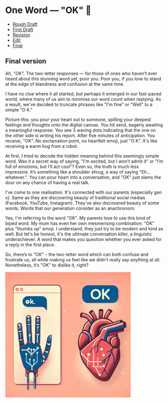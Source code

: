 # One Word — "OK" 🐳

- [Rough Draft](./rough-draft.md)
- [First Draft](./first-draft.md)
- [Revision](./revision.md)
- [Edit](./edit-with-feedback.md)
- [Final](index.md)


## Final version

Ah, "OK". The two-letter responses — for those of ones who haven’t ever heard about this stunning word yet, poor you. Poor you, if you love to stand at the edge of blandness and confusion at the same time. 

I have no clue where it all started, but perhaps it emerged in our fast-paced world, where many of us aim to minimise our word count when replying. As a result, we've decided to truncate phrases like "I'm fine" or "Well" to a simple "O K."

Picture this: you pour your heart out to someone, spilling your deepest feelings and thoughts onto the digital canvas. You hit send, eagerly awaiting a meaningful response. You see 3 waving dots indicating that the one on the other side is writing his report. After five minutes of anticipation. You receive, "OK". No exclamation point, no heartfelt emoji, just "O K". It's like receiving a warm hug from a robot.

At first, I tried to decode the hidden meaning behind this seemingly simple word. Was it a secret way of saying, "I'm excited, but I won’t admit it" or "I’m full of emotions, but I’ll act cool"? Even so, the truth is much less impressive. It’s something like a shoulder shrug, a way of saying "Eh… whatever.". You can pour heart into a conversation, and "OK" just slams the door on any chance of having a real talk. 

I've come to one realisation. It's connected with our parents (especially gen x). Same as they are discovering beauty of traditional social medias (Facebook, YouTube, Instagram). They've also discovered beauty of some words. Words that our generation consider as an anachronism. 

Yes, I'm referring to the word "OK". My parents love to use this kind of biped word. My mum has even her own mesmerising combination: "OK" plus "thumbs up" emoji. I understand, they just try to be modern and kind as well. But let's be honest, it's the ultimate conversation killer, a linguistic underachiever. A word that makes you question whether you ever asked for a reply in the first place.

So, there’s to "OK" – the two-letter word which can both confuse and frustrate us, all while making us feel like we didn't really say anything at all. Nonetheless, it’s "OK" to dislike it, right?

<img src="./Satiric_Illustration_About_Heartfelt_Robotic_Conversations_About_OK_Word.jpeg" alt="Satiric Illustration About Heartfelt Robotic Conversations When Using 'OK' word" width="400" height="auto" />

